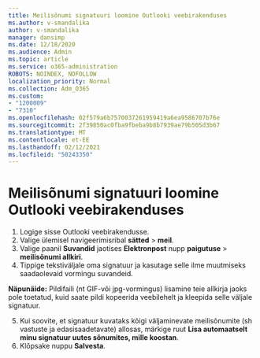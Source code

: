 ```yaml
---
title: Meilisõnumi signatuuri loomine Outlooki veebirakenduses
ms.author: v-smandalika
author: v-smandalika
manager: dansimp
ms.date: 12/18/2020
ms.audience: Admin
ms.topic: article
ms.service: o365-administration
ROBOTS: NOINDEX, NOFOLLOW
localization_priority: Normal
ms.collection: Adm_O365
ms.custom:
- "1200009"
- "7310"
ms.openlocfilehash: 02f579a6b7570037261959419a6ea9586707b76e
ms.sourcegitcommit: 2f39850ac0fba9fbeba9b8b7939ae79b505d3b67
ms.translationtype: MT
ms.contentlocale: et-EE
ms.lasthandoff: 02/12/2021
ms.locfileid: "50243350"
---
```

# <a name="create-an-email-signature-in-outlook-on-the-web"></a>Meilisõnumi signatuuri loomine Outlooki veebirakenduses

1. Logige sisse Outlooki veebirakendusse.
2. Valige ülemisel navigeerimisribal **sätted**  >  **meil**.
3. Valige paanil **Suvandid** jaotises **Elektronpost** nupp **paigutuse**  >  **meilisõnumi allkiri**.
4. Tippige tekstiväljale oma signatuur ja kasutage selle ilme muutmiseks saadaolevaid vormingu suvandeid.

**Näpunäide:** Pildifaili (nt GIF-või jpg-vormingus) lisamine teie allkirja jaoks pole toetatud, kuid saate pildi kopeerida veebilehelt ja kleepida selle väljale signatuur.

5. Kui soovite, et signatuur kuvataks kõigi väljaminevate meilisõnumite (sh vastuste ja edasisaadetavate) allosas, märkige ruut **Lisa automaatselt minu signatuur uutes sõnumites, mille koostan**.
6. Klõpsake nuppu **Salvesta**.
